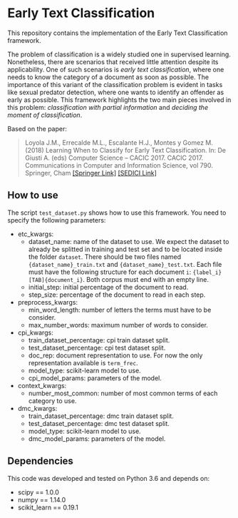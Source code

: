 # Early Text Classification

This repository contains the implementation of the Early Text Classification framework.

The problem of classification is a widely studied one in supervised learning.
Nonetheless, there are scenarios that received little attention despite its applicability.
One of such scenarios is _early text classification_, where one needs to know the category of a document as soon as possible.
The importance of this variant of the classification problem is evident in tasks like sexual predator detection, where one wants to identify an offender as early as possible.
This framework highlights the two main pieces involved in this problem: _classification with partial information_ and _deciding the
moment of classification_.

Based on the paper:
> Loyola J.M., Errecalde M.L., Escalante H.J., Montes y Gomez M. (2018) Learning When to Classify for Early Text Classification. In: De Giusti A. (eds) Computer Science – CACIC 2017. CACIC 2017. Communications in Computer and Information Science, vol 790. Springer, Cham [[Springer Link]](https://doi.org/10.1007/978-3-319-75214-3_3) [[SEDICI Link]](http://sedici.unlp.edu.ar/handle/10915/63498)

## How to use
The script `test_dataset.py` shows how to use this framework. You need to specify the following parameters:
* etc_kwargs:
    * dataset_name: name of the dataset to use. We expect the dataset to already be splitted in training and test set and to be located inside the folder `dataset`. There should be two files named `{dataset_name}_train.txt` and `{dataset_name}_test.txt`. Each file must have the following structure for each document `i`: `{label_i}[TAB]{document_i}`. Both corpus must end with an empty line.
    * initial_step: initial percentage of the document to read.
    * step_size: percentage of the document to read in each step.
* preprocess_kwargs:
    * min_word_length: number of letters the terms must have to be consider.
    * max_number_words: maximum number of words to consider.
* cpi_kwargs:
    * train_dataset_percentage: cpi train dataset split.
    * test_dataset_percentage: cpi test dataset split.
    * doc_rep: document representation to use. For now the only representation available is `term_frec`.
    * model_type: scikit-learn model to use.
    * cpi_model_params: parameters of the model.
* context_kwargs:
    * number_most_common: number of most common terms of each category to use.
* dmc_kwargs:
    * train_dataset_percentage: dmc train dataset split.
    * test_dataset_percentage: dmc test dataset split.
    * model_type: scikit-learn model to use.
    * dmc_model_params: parameters of the model.

## Dependencies
This code was developed and tested on Python 3.6 and depends on:
* scipy == 1.0.0
* numpy == 1.14.0
* scikit_learn == 0.19.1
 